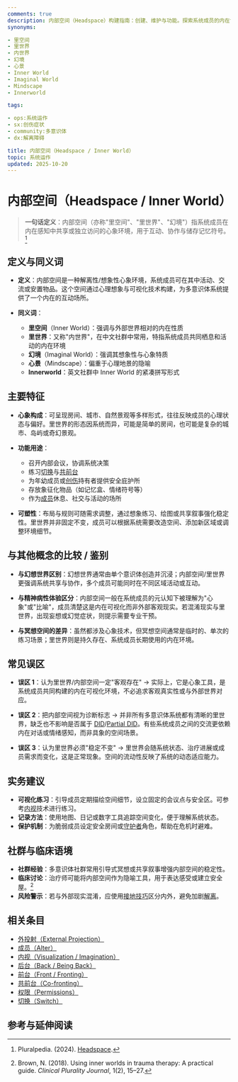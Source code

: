 ```yaml
---
comments: true
description: 内部空间（Headspace）构建指南：创建、维护与功能。探索系统成员的内在世界、可视化技术及内部环境对系统稳定性的作用
synonyms:

- 里空间
- 里世界
- 内世界
- 幻境
- 心景
- Inner World
- Imaginal World
- Mindscape
- Innerworld

tags:

- ops:系统运作
- sx:创伤症状
- community:多意识体
- dx:解离障碍

title: 内部空间（Headspace / Inner World）
topic: 系统运作
updated: 2025-10-20
---
```


# 内部空间（Headspace / Inner World）

> **一句话定义**：内部空间（亦称"里空间"、"里世界"、"幻境"）指系统成员在内在感知中共享或独立访问的心象环境，用于互动、协作与储存记忆符号。[^pluralpedia-headspace]

## 定义与同义词

- **定义**：内部空间是一种解离性/想象性心象环境，系统成员可在其中活动、交流或安置物品。这个空间通过心理想象与可视化技术构建，为多意识体系统提供了一个内在的互动场所。

- **同义词**：
    - **里空间**（Inner World）：强调与外部世界相对的内在性质
    - **里世界**：又称"内世界"，在中文社群中常用，特指系统成员共同栖息和活动的内在环境
    - **幻境**（Imaginal World）：强调其想象性与心象特质
    - **心景**（Mindscape）：偏重于心理地景的隐喻
    - **Innerworld**：英文社群中 Inner World 的紧凑拼写形式

## 主要特征

- **心象构成**：可呈现房间、城市、自然景观等多样形式，往往反映成员的心理状态与偏好。里世界的形态因系统而异，可能是简单的房间，也可能是复杂的城市、岛屿或奇幻景观。

- **功能用途**：
    - 召开内部会议，协调系统决策
    - 练习[切换](Switch.md)与[共前台](Co-Fronting.md)
    - 为年幼成员或[创伤](Trauma.md)持有者提供安全庇护所
    - 存放象征化物品（如记忆盒、情绪符号等）
    - 作为[成员](Alter.md)休息、社交与活动的场所

- **可塑性**：布局与规则可随需求调整，通过想象练习、绘图或共享叙事强化稳定性。里世界并非固定不变，成员可以根据系统需要改造空间、添加新区域或调整环境细节。

## 与其他概念的比较 / 鉴别

- **与幻想世界区别**：幻想世界通常由单个意识体创造并沉浸；内部空间/里世界更强调系统共享与协作，多个成员可能同时在不同区域活动或互动。

- **与精神病性体验区分**：内部空间一般在系统成员的元认知下被理解为"心象"或"比喻"，成员清楚这是内在可视化而非外部客观现实。若混淆现实与里世界，出现妄想或幻觉症状，则提示需要专业干预。

- **与冥想空间的差异**：虽然都涉及心象技术，但冥想空间通常是临时的、单次的练习场景；里世界则是持久存在、系统成员长期使用的内在环境。

## 常见误区

- **误区 1**：认为里世界/内部空间一定"客观存在" → 实际上，它是心象工具，是系统成员共同构建的内在可视化环境，不必追求客观真实性或与外部世界对应。

- **误区 2**：把内部空间视为诊断标志 → 并非所有多意识体系统都有清晰的里世界，缺乏也不影响是否属于 [DID](DID.md)/[Partial DID](Partial-Dissociative-Identity-Disorder-PDID.md)。有些系统成员之间的交流更依赖内在对话或情绪感知，而非具象的空间场景。

- **误区 3**：认为里世界必须"稳定不变" → 里世界会随系统状态、治疗进展或成员需求而变化，这是正常现象。空间的流动性反映了系统的动态适应能力。

## 实务建议

- **可视化练习**：引导成员定期描绘空间细节，设立固定的会议点与安全区。可参考[内视](Visualization-Imagination.md)技术进行练习。
- **记录方法**：使用地图、日记或数字工具追踪空间变化，便于理解系统状态。
- **保护机制**：为脆弱成员设定安全房间或[守护者](Protector.md)角色，帮助在危机时避难。

## 社群与临床语境

- **社群经验**：多意识体社群常用引导式冥想或共享叙事增强内部空间的稳定性。
- **临床讨论**：治疗师可能将内部空间作为隐喻工具，用于表达感受或建立安全屋。[^brown2018]
- **风险警示**：若与外部现实混淆，应使用[接地技巧](Grounding.md)区分内外，避免加剧[解离](Dissociation.md)。

## 相关条目

- [外投射（External Projection）](External-Projection.md)
- [成员（Alter）](Alter.md)
- [内视（Visualization / Imagination）](Visualization-Imagination.md)
- [后台（Back / Being Back）](Back-Being-Back.md)
- [前台（Front / Fronting）](Front-Fronting.md)
- [共前台（Co-fronting）](Co-Fronting.md)
- [权限（Permissions）](Permissions.md)
- [切换（Switch）](Switch.md)

## 参考与延伸阅读

[^pluralpedia-headspace]: Pluralpedia. (2024). [Headspace](https://pluralpedia.org/w/Headspace).

[^brown2018]: Brown, N. (2018). Using inner worlds in trauma therapy: A practical guide. _Clinical Plurality Journal_, 1(2), 15–27.
